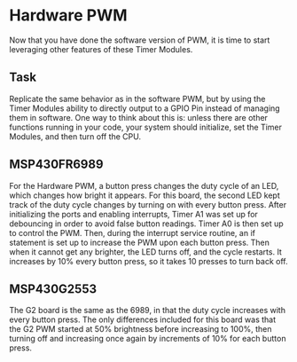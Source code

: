 # Hardware PWM
Now that you have done the software version of PWM, it is time to start leveraging other features of these Timer Modules.

## Task
Replicate the same behavior as in the software PWM, but by using the Timer Modules ability to directly output to a GPIO Pin instead 
of managing them in software. One way to think about this is: unless there are other functions running in your code, your system should 
initialize, set the Timer Modules, and then turn off the CPU.

## MSP430FR6989
For the Hardware PWM, a button press changes the duty cycle of an LED, which changes how bright it appears. For this board, the second 
LED kept track of the duty cycle changes by turning on with every button press. After initializing the ports and enabling interrupts, 
Timer A1 was set up for debouncing in order to avoid false button readings. Timer A0 is then set up to control the PWM. Then, during
the interrupt service routine, an if statement is set up to increase the PWM upon each button press. Then when it cannot get any 
brighter, the LED turns off, and the cycle restarts. It increases by 10% every button press, so it takes 10 presses to turn back off.

## MSP430G2553
The G2 board is the same as the 6989, in that the duty cycle increases with every button press. The only differences included for this 
board was that the G2 PWM started at 50% brightness before increasing to 100%, then turning off and increasing once again by increments
of 10% for each button press. 

